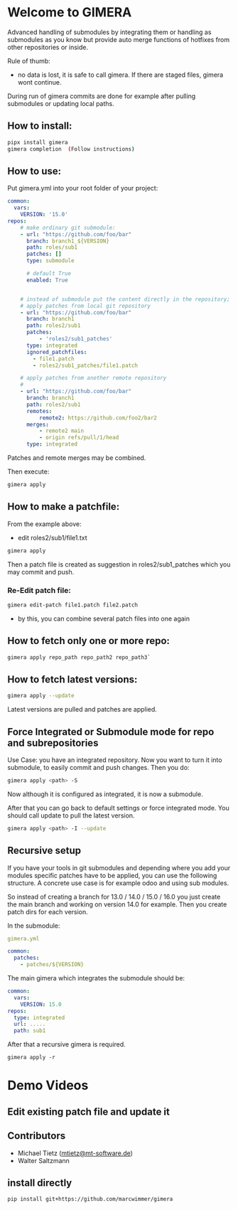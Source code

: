 # Welcome to GIMERA

Advanced handling of submodules by integrating them or handling as submodules as you know
but provide auto merge functions of hotfixes from other repositories or inside.

Rule of thumb:

 * no data is lost, it is safe to call gimera.
If there are staged files, gimera wont continue.

During run of gimera commits are done for example after pulling submodules or updating
local paths.


## How to install:

```bash
pipx install gimera
gimera completion  (Follow instructions)
```



## How to use:

Put gimera.yml into your root folder of your project:

```yaml
common:
  vars:
    VERSION: '15.0'
repos:
    # make ordinary git submodule:
    - url: "https://github.com/foo/bar"
      branch: branch1_${VERSION}
      path: roles/sub1
      patches: []
      type: submodule

      # default True
      enabled: True


    # instead of submodule put the content directly in the repository;
    # apply patches from local git repository
    - url: "https://github.com/foo/bar"
      branch: branch1
      path: roles2/sub1
      patches:
          - 'roles2/sub1_patches'
      type: integrated
      ignored_patchfiles:
        - file1.patch
        - roles2/sub1_patches/file1.patch

    # apply patches from another remote repository
    #
    - url: "https://github.com/foo/bar"
      branch: branch1
      path: roles2/sub1
      remotes:
          remote2: https://github.com/foo2/bar2
      merges:
          - remote2 main
          - origin refs/pull/1/head
      type: integrated

```

Patches and remote merges may be combined.

Then execute:

```bash
gimera apply
```

## How to make a patchfile:

From the example above:

  * edit roles2/sub1/file1.txt

```bash
gimera apply
```

Then a patch file is created as suggestion in roles2/sub1_patches which you may commit and push.

### Re-Edit patch file:

```bash
gimera edit-patch file1.patch file2.patch
```

  * by this, you can combine several patch files into one again


## How to fetch only one or more repo:

```bash
gimera apply repo_path repo_path2 repo_path3`
```
## How to fetch latest versions:

```bash
gimera apply --update
```

Latest versions are pulled and patches are applied.

## Force Integrated or Submodule mode for repo and subrepositories

Use Case: you have an integrated repository. Now you want to turn it into submodule,
to easily commit and push changes. Then you do:

```bash
gimera apply <path> -S
```

Now although it is configured as integrated, it is now a submodule.

After that you can go back to default settings or force integrated mode.
You should call update to pull the latest version.

```bash
gimera apply <path> -I --update
```

## Recursive setup

If you have your tools in git submodules and depending where you add your modules
specific patches have to be applied, you can use the following structure. A concrete
use case is for example odoo and using sub modules.

So instead of creating a branch for 13.0 / 14.0 / 15.0 / 16.0 you just create the
main branch and working on version 14.0 for example. Then you create patch dirs
for each version.

In the submodule:
```yaml
gimera.yml

common:
  patches:
    - patches/${VERSION}

```

The main gimera which integrates the submodule should be:
```yaml
common:
  vars:
    VERSION: 15.0
repos:
  type: integrated
  url: .....
  path: sub1
```

After that a recursive gimera is required.
```
gimera apply -r
```

# Demo Videos

## Edit existing patch file and update it


## Contributors
  * Michael Tietz (mtietz@mt-software.de)
  * Walter Saltzmann


## install directly

```bash
pip install git+https://github.com/marcwimmer/gimera
```